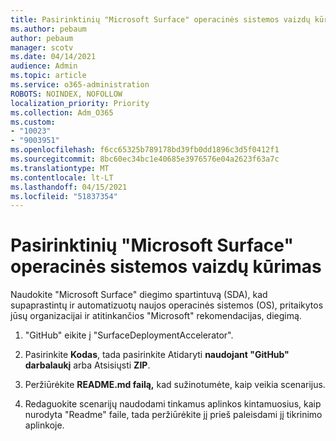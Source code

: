 ```yaml
---
title: Pasirinktinių "Microsoft Surface" operacinės sistemos vaizdų kūrimas
ms.author: pebaum
author: pebaum
manager: scotv
ms.date: 04/14/2021
audience: Admin
ms.topic: article
ms.service: o365-administration
ROBOTS: NOINDEX, NOFOLLOW
localization_priority: Priority
ms.collection: Adm_O365
ms.custom:
- "10023"
- "9003951"
ms.openlocfilehash: f6cc65325b789178bd39fb0dd1896c3d5f0412f1
ms.sourcegitcommit: 8bc60ec34bc1e40685e3976576e04a2623f63a7c
ms.translationtype: MT
ms.contentlocale: lt-LT
ms.lasthandoff: 04/15/2021
ms.locfileid: "51837354"
---
```

# <a name="create-custom-microsoft-surface-operating-system-images"></a>Pasirinktinių "Microsoft Surface" operacinės sistemos vaizdų kūrimas

Naudokite "Microsoft Surface" diegimo spartintuvą (SDA), kad supaprastintų ir automatizuotų naujos operacinės sistemos (OS), pritaikytos jūsų organizacijai ir atitinkančios "Microsoft" rekomendacijas, diegimą.

1. "GitHub" eikite į "SurfaceDeploymentAccelerator".

1. Pasirinkite **Kodas**, tada pasirinkite Atidaryti **naudojant "GitHub" darbalaukį** arba Atsisiųsti **ZIP**.

1. Peržiūrėkite **README.md failą,** kad sužinotumėte, kaip veikia scenarijus.

1. Redaguokite scenarijų naudodami tinkamus aplinkos kintamuosius, kaip nurodyta "Readme" faile, tada peržiūrėkite jį prieš paleisdami jį tikrinimo aplinkoje.
